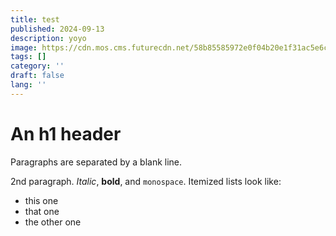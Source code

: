 ```yaml
---	
title: test	
published: 2024-09-13	
description: yoyo	
image: https://cdn.mos.cms.futurecdn.net/58b85585972e0f04b20e1f31ac5e6c75.jpg	
tags: []	
category: ''	
draft: false 	
lang: ''	
---	
```


# An h1 header

Paragraphs are separated by a blank line.

2nd paragraph. _Italic_, **bold**, and `monospace`. Itemized lists
look like:

- this one
- that one
- the other one
